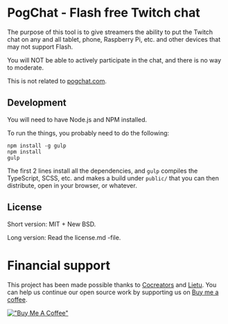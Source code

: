 # PogChat - Flash free Twitch chat

The purpose of this tool is to give streamers the ability to put the Twitch chat on any and all tablet, phone, Raspberry Pi, etc. and other devices that may not support Flash.

You will NOT be able to actively participate in the chat, and there is no way to moderate.

This is not related to [pogchat.com](http://pogchat.com).


## Development

You will need to have Node.js and NPM installed.

To run the things, you probably need to do the following: 

```
npm install -g gulp
npm install
gulp
```

The first 2 lines install all the dependencies, and `gulp` compiles the TypeScript, SCSS, etc. and makes a build under `public/` that you can then distribute, open in your browser, or whatever.


## License

Short version: MIT + New BSD.

Long version: Read the license.md -file.


# Financial support

This project has been made possible thanks to [Cocreators](https://cocreators.ee) and [Lietu](https://lietu.net). You can help us continue our open source work by supporting us on [Buy me a coffee](https://www.buymeacoffee.com/cocreators).

[!["Buy Me A Coffee"](https://www.buymeacoffee.com/assets/img/custom_images/orange_img.png)](https://www.buymeacoffee.com/cocreators)


